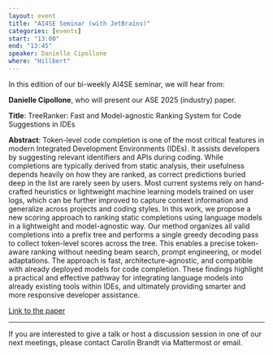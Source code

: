 ```yaml
---
layout: event
title: "AI4SE Seminar (with JetBrains)"
categories: [events]
start: "13:00"
end: "13:45"
speaker: Danielle Cipollone
where: "Hillbert"
---
```


In this edition of our bi-weekly AI4SE seminar, we will hear from:

**Danielle Cipollone**, who will present our ASE 2025 (industry) paper.

**Title**: TreeRanker: Fast and Model-agnostic Ranking System for Code Suggestions in IDEs

**Abstract**: Token-level code completion is one of the most critical features in modern Integrated Development Environments (IDEs). It assists developers by suggesting relevant identifiers and APIs during coding. While completions are typically derived from static analysis, their usefulness depends heavily on how they are ranked, as correct predictions buried deep in the list are rarely seen by users. Most current systems rely on hand-crafted heuristics or lightweight machine learning models trained on user logs, which can be further improved to capture context information and generalize across projects and coding styles. In this work, we propose a new scoring approach to ranking static completions using language models in a lightweight and model-agnostic way. Our method organizes all valid completions into a prefix tree and performs a single greedy decoding pass to collect token-level scores across the tree. This enables a precise token-aware ranking without needing beam search, prompt engineering, or model adaptations. The approach is fast, architecture-agnostic, and compatible with already deployed models for code completion. These findings highlight a practical and effective pathway for integrating language models into already existing tools within IDEs, and ultimately providing smarter and more responsive developer assistance.

[Link to the paper](https://conf.researchr.org/details/ase-2025/ase-2025-industry-showcase/35/TreeRanker-Fast-and-Model-agnostic-Ranking-System-for-Code-Suggestions-in-IDEs)

---
If you are interested to give a talk or host a discussion session in one of our next meetings, please contact Carolin Brandt via Mattermost or email.
